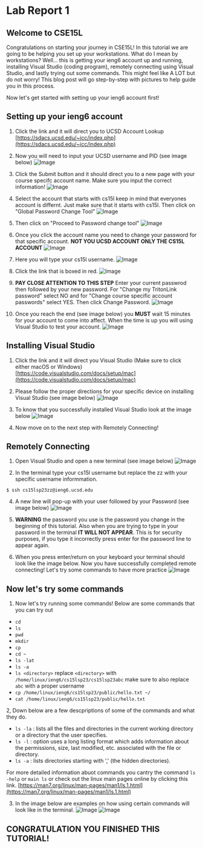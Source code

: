 # Lab Report 1

## Welcome to CSE15L

Congratulations on starting your journey in CSE15L! In this tutorial we are going to be helping you set up your workstations. What do I mean by workstations? Well… this is getting your ieng6 account up and running, installing Visual Studio (coding program), remotely connecting using Visual Studio, and lastly trying out some commands. This might feel like A LOT but do not worry! This blog post will go step-by-step with pictures to help guide you in this process. 

Now let's get started with setting up your ieng6 account first!

## Setting up your ieng6 account

1. Click the link and it will direct you to UCSD Account Lookup
[https://sdacs.ucsd.edu/~icc/index.php](https://sdacs.ucsd.edu/~icc/index.php)

2. Now you will need to input your UCSD username and PID (see image below)
![Image](1.png)

3. Click the Submit button and it should direct you to a new page with your course specifc account name. Make sure you input the correct information!
![Image](2.png)

4. Select the account that starts with cs15l keep in mind that everyones account is differnt. Just make sure that it starts with cs15l. Then click on "Global Password Change Tool"
![Image](3.png)

5. Then click on "Proceed to Password change tool"
![Image](4.png)

6. Once you click the account name you need to change your password for that specific account. **NOT YOU UCSD ACCOUNT ONLY THE CS15L ACCOUNT**
![Image](5.png)

7. Here you will type your cs15l username.
![Image](6.png)

8. Click the link that is boxed in red.
![Image](7.png)

9. **PAY CLOSE ATTENTION TO THIS STEP** Enter your current passwrod then followed by your new password. For "Change my TritonLink password" select NO and for "Change course specific account passwords" select YES. Then click Change Password.
![Image](8.png)

10. Once you reach the end (see image below) you **MUST** wait 15 minutes for your account to come into affect. When the time is up you will using Visual Studio to test your account.
![Image](9.png)


## Installing Visual Studio

1. Click the link and it will direct you Visual Studio (Make sure to click either macOS or Windows)
[https://code.visualstudio.com/docs/setup/mac](https://code.visualstudio.com/docs/setup/mac)

2. Please follow the proper directions for your specific device on installing Visual Studio (see image below)
![Image](vs3.png)

3. To know that you successfully installed Visual Studio look at the image below
![Image](vs1.png)

4. Now move on to the next step with Remotely Connecting!


## Remotely Connecting

1. Open Visual Studio and open a new terminal (see image below)
![Image](v1.png)

2. In the terminal type your cs15l username but replace the zz with your specific username informmation.
```
$ ssh cs15lsp23zz@ieng6.ucsd.edu
```

4. A new line will pop-up with your user followed by your Password (see image below)
![Image](t1.png)

5. **WARNING** the password you use is the password you change in the beginning of this tutorial. Also when you are trying to type in your password in the terminal **IT WILL NOT APPEAR**. This is for security purposes, if you type it incorrectly press enter for the password line to appear again. 

6. When you press enter/return on your keyboard your terminal should look like the image below. Now you have successfully completed remote connecting! Let's try some commands to have more practice
![Image](v2.png)


## Now let's try some commands

1. Now let's try running some commands! Below are some commands that you can try out
  * `cd`
  * `ls`
  * `pwd`
  * `mkdir`
  * `cp`
  * `cd ~`
  * `ls -lat`
  * `ls -a`
  * `ls <directory>` replace `<directory>` with `/home/linux/ieng6/cs15lsp23/cs15lsp23abc` make sure to also replace `abc` with a proper username
  * `cp /home/linux/ieng6/cs15lsp23/public/hello.txt ~/`
  * `cat /home/linux/ieng6/cs15lsp23/public/hello.txt`

2, Down below are a few descpriptions of some of the commands and what they do.
  * `ls -la` : lists all the files and directories in the current working directory or a directory that the user specifies.
  * `ls -l` : option uses a long listing format which adds information about the permissions, size, last modified, etc. associated with the file or directory.
  * `ls -a` : lists directories starting with ',' (the hidden directories).

For more detailed information abuot commands you cantry the command `ls -help` or `main ls` or check out the linux main pages online by clicking this link. 
[https://man7.org/linux/man-pages/man1/ls.1.html](https://man7.org/linux/man-pages/man1/ls.1.html)

3. In the image below are examples on how using certain commands will look like in the terminal.
![Image](c1.png) 
![Image](c2.png)

## CONGRATULATION YOU FINISHED THIS TUTORIAL!

